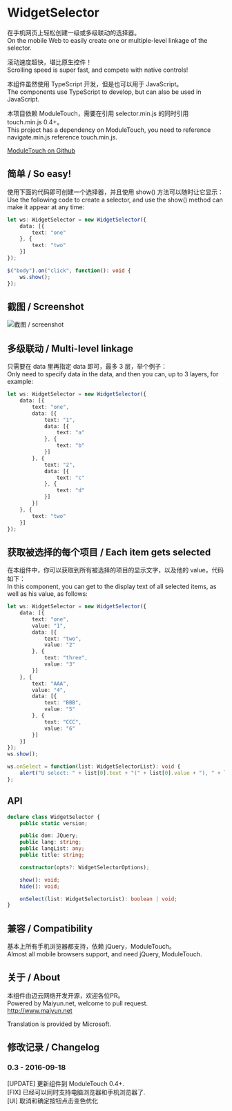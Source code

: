 # WidgetSelector
在手机网页上轻松创建一级或多级联动的选择器。  
On the mobile Web to easily create one or multiple-level linkage of the selector.  
  
滚动速度超快，堪比原生控件！  
Scrolling speed is super fast, and compete with native controls!  
  
本组件虽然使用 TypeScript 开发，但是也可以用于 JavaScript。  
The components use TypeScript to develop, but can also be used in JavaScript.  

本项目依赖 ModuleTouch，需要在引用 selector.min.js 的同时引用 touch.min.js 0.4+。   
This project has a dependency on ModuleTouch, you need to reference navigate.min.js reference touch.min.js.  
  
[ModuleTouch on Github](https://github.com/yunbookf/ModuleTouch)
  
## 简单 / So easy!
使用下面的代码即可创建一个选择器，并且使用 show() 方法可以随时让它显示：  
Use the following code to create a selector, and use the show() method can make it appear at any time:  
  
```typescript
let ws: WidgetSelector = new WidgetSelector({
    data: [{
        text: "one"
    }, {
        text: "two"
    }]
});

$("body").on("click", function(): void {
    ws.show();
});
```
  
## 截图 / Screenshot
![截图 / screenshot](https://github.com/yunbookf/WidgetSelector/raw/master/screenshot.png)
  
## 多级联动 / Multi-level linkage  
只需要在 data 里再指定 data 即可，最多 3 层，举个例子：  
Only need to specify data in the data, and then you can, up to 3 layers, for example:  
  
```typescript
let ws: WidgetSelector = new WidgetSelector({
    data: [{
        text: "one",
        data: [{
            text: "1",
            data: [{
                text: "a"
            }, {
                text: "b"
            }]
        }, {
            text: "2",
            data: [{
                text: "c"
            }, {
                text: "d"
            }]
        }]
    }, {
        text: "two"
    }]
});
```
  
## 获取被选择的每个项目 / Each item gets selected  
在本组件中，你可以获取到所有被选择的项目的显示文字，以及他的 value，代码如下：  
In this component, you can get to the display text of all selected items, as well as his value, as follows:  
  
```typescript
let ws: WidgetSelector = new WidgetSelector({
    data: [{
        text: "one",
        value: "1",
        data: [{
            text: "two",
            value: "2"
        }, {
            text: "three",
            value: "3"
        }]
    }, {
        text: "AAA",
        value: "4",
        data: [{
            text: "BBB",
            value: "5"
        }, {
            text: "CCC",
            value: "6"
        }]
    }]
});
ws.show();

ws.onSelect = function(list: WidgetSelectorList): void {
    alert("U select: " + list[0].text + "(" + list[0].value + "), " + list[1].text + "(" + list[1].value + ")");
};
```
  
## API
  
```typescript
declare class WidgetSelector {
    public static version;

    public dom: JQuery;
    public lang: string;
    public langList: any;
    public title: string;

    constructor(opts?: WidgetSelectorOptions);

    show(): void;
    hide(): void;

    onSelect(list: WidgetSelectorList): boolean | void;
}
```
  
## 兼容 / Compatibility
基本上所有手机浏览器都支持，依赖 jQuery，ModuleTouch。  
Almost all mobile browsers support, and need jQuery, ModuleTouch.  
  
## 关于 / About
本组件由迈云网络开发开源，欢迎各位PR。  
Powered by Maiyun.net, welcome to pull request.  
http://www.maiyun.net  
  
Translation is provided by Microsoft.

## 修改记录 / Changelog
### 0.3 - 2016-09-18
[UPDATE] 更新组件到 ModuleTouch 0.4+.  
[FIX] 已经可以同时支持电脑浏览器和手机浏览器了.  
[UI] 取消和确定按钮点击变色优化